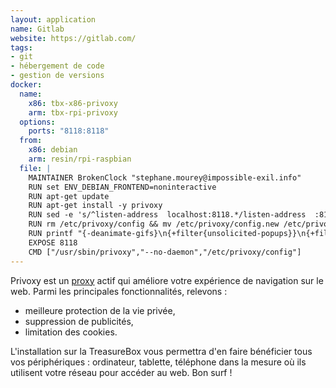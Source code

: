 ```yaml
---
layout: application
name: Gitlab
website: https://gitlab.com/
tags:
- git
- hébergement de code
- gestion de versions
docker:
  name:
    x86: tbx-x86-privoxy
    arm: tbx-rpi-privoxy
  options:
    ports: "8118:8118"
  from:
    x86: debian
    arm: resin/rpi-raspbian
  file: |
    MAINTAINER BrokenClock "stephane.mourey@impossible-exil.info"
    RUN set ENV_DEBIAN_FRONTEND=noninteractive
    RUN apt-get update
    RUN apt-get install -y privoxy
    RUN sed -e 's/^listen-address  localhost:8118.*/listen-address  :8118/' /etc/privoxy/config >/etc/privoxy/config.new
    RUN rm /etc/privoxy/config && mv /etc/privoxy/config.new /etc/privoxy/config
    RUN printf "{-deanimate-gifs}\n{+filter{unsolicited-popups}}\n{+filter{banners-by-link}}\n{+filter{google}}\n{+filter{yahoo}}\n{+filter{msn}}\n" >>/etc/privoxy/user.action
    EXPOSE 8118
    CMD ["/usr/sbin/privoxy","--no-daemon","/etc/privoxy/config"]
---
```

Privoxy est un [proxy](https://fr.wikipedia.org/wiki/Proxy) actif qui améliore votre expérience de navigation sur le web. Parmi les principales fonctionnalités, relevons :

- meilleure protection de la vie privée,
- suppression de publicités,
- limitation des cookies.

L'installation sur la TreasureBox vous permettra d'en faire bénéficier tous vos périphériques : ordinateur, tablette, téléphone dans la mesure où ils utilisent votre réseau pour accéder au web. Bon surf !
